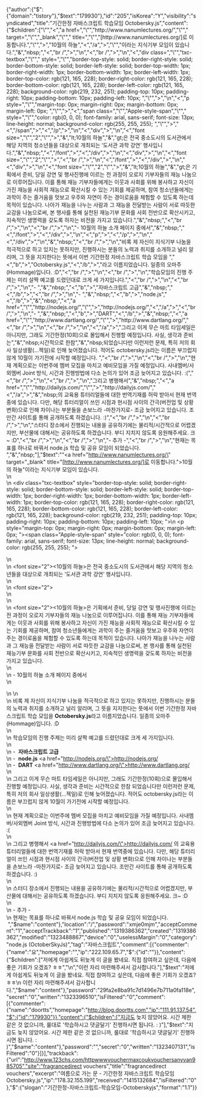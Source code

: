 {"author":{"$":{"domain":"tistory"},"$text":"179930"},"id":"205","isKorea":"Y","visibility":"syndicated","title":"기간한정 자바스크립트 학습모임 Octobersky.js","content":{"$children":["\"","<","a href=","\"","http://www.nanumlectures.org/","\""," target=","\"","_blank","\""," title=","\"","[http://www.nanumlectures.org/]로 이동합니다.","\"",">","10월의 하늘","<","/a",">","\"","이라는 지식기부 모임이 있습니다.","&","nbsp;","<","br /",">","\n","<","br /",">","\n","<","div class=","\"","txc-textbox","\""," style=","\"","border-top-style: solid; border-right-style: solid; border-bottom-style: solid; border-left-style: solid; border-top-width: 1px; border-right-width: 1px; border-bottom-width: 1px; border-left-width: 1px; border-top-color: rgb(121, 165, 228); border-right-color: rgb(121, 165, 228); border-bottom-color: rgb(121, 165, 228); border-left-color: rgb(121, 165, 228); background-color: rgb(219, 232, 251); padding-top: 10px; padding-right: 10px; padding-bottom: 10px; padding-left: 10px; ","\"",">","\n","<","p style=","\"","margin-top: 0px; margin-right: 0px; margin-bottom: 0px; margin-left: 0px; ","\"",">","<","span class=","\"","Apple-style-span","\""," style=","\"","color: rgb(0, 0, 0); font-family: arial, sans-serif; font-size: 13px; line-height: normal; background-color: rgb(255, 255, 255); ","\"",">","<","/span",">","<","/p",">","\n","<","div",">","\n","<","font size=","\"","2","\"",">","&","lt;10월의 하늘","&","gt;은 전국 중소도시의 도서관에서 해당 지역의 청소년들을 대상으로 개최되는 ‘도서관 과학 강연’ 행사입니다.","&","nbsp;","<","/font",">","<","/div",">","\n","<","div",">","\n","<","font size=","\"","2","\"",">","<","br /",">","\n","<","/font",">","<","/div",">","\n","<","div",">","\n","<","font size=","\"","2","\"",">","&","lt;10월의 하늘","&","gt;은 기획에서 준비, 당일 강연 및 행사진행에 이르는 전 과정이 오로지 기부자들의 재능 나눔으로 이루어집니다. 이를 통해 재능 기부자들에게는 이웃과 사회를 위해 봉사하고 자신이 가진 재능을 사회적 재능으로 확산시킬 수 있는 기회를 제공하며, 참여 청소년들에게는 과학이 주는 즐거움을 맛보고 우주와 자연이 주는 경이로움을 체험할 수 있도록 하는데 목적이 있습니다. 나아가 재능을 나누는 사람과 그 재능을 전달받는 사람이 서로 따듯한 교감을 나눔으로써, 본 행사를 통해 실천된 재능기부 문화를 사회 전반으로 확산시키고, 지속적인 생명력을 갖도록 하자는 비전을 가지고 있습니다.","&","nbsp;","<","br /",">","\n","<","br /",">","\n","- 10월의 하늘 소개 페이지 중에서","&","nbsp;","<","/font",">","<","/div",">","\n","<","p",">","<","/p",">","\n","<","/div",">","\n","&","nbsp;","<","br /",">","\n","비록 제 자신이 지식기부 나눔을 적극적으로 하고 있지는 못하지만, 진행하시는 분들의 노력과 취지를 소개하고 널리 알리며, 그 뜻을 지지한다는 뜻에서 이번 기간한정 자바스크립트 학습 모임을 ","<","b",">","Octobersky.js","<","/b",">","라고 이름지었습니다. 일종의 오마주(Hommage)입니다. :D","<","br /",">","\n","<","br /",">","\n","학습모임의 진행 주제는 미리 살짝 예고를 드렸던대로 크게 세 가지입니다.","<","br /",">","\n","<","br /",">","\n","- ","&","nbsp;","<","b",">","자바스크립트 고급","&","nbsp;","<","/b",">","<","br /",">","\n","- ","&","nbsp;","<","b",">","node.js","<","/b",">","&","nbsp;","<","a href=","\"","http://nodejs.org/","\"",">","http://nodejs.org/","<","/a",">","<","br /",">","\n","- ","&","nbsp;","<","b",">","DART","<","/b",">","&","nbsp;","<","a href=","\"","http://www.dartlang.org/","\"",">","http://www.dartlang.org/","<","br /",">","\n","<","br /",">","\n","<","/a",">","그리고 이게 무슨 마트 타임세일은 아니지만, 그래도 기간한정(10회)으로 몰입해서 진행할 예정입니다. 사실, 생각과 준비는","&","nbsp;시간적으로 한참","&","nbsp;되었습니다만 이런저런 문제, 특히 저의 회사 일상생활(...젝일)로 인해 늦어졌습니다. 적어도 octobersky.js라는 이름은 부끄럽지 않게 10월이 가기전에 시작할 예정입니다. ","<","br /",">","\n","<","br /",">","\n","현재 계획으로는 이번주에 멤버 모집을 마치고 예비모임을 가질 예정입니다. 사내멤버/사외멤버 Joint 방식, 시간과 진행방법에 다소 논의가 있어 조금 늦어지고 있습니다. :(","<","br /",">","\n","<","br /",">","\n","그리고 병행해서","&","nbsp;","<","a href=","\"","http://dailyjs.com/","\"",">","http://dailyjs.com/","<","/a",">","&","nbsp;의 교육용 튜터리얼들에 대한 번역기재를 허락 받아서 현재 번역중에 있습니다. 다만, 해당 튜터리얼이 쓰인 시점과 현시점 사이의 간극(버전업 및 상황 변화)으로 인해 차이나는 부분들을 손보느라 -마찬가지로- 조금 늦어지고 있습니다. 조만간 사이트를 통해 공개하도록 하겠습니다. :)","<","br /",">","\n","<","br /",">","\n","스터디 장소에서 진행되는 내용을 공유하기에는 물리적/시간적으로 어렵겠지만, 부산물에 대해서는 공유하도록 하겠습니다. 부디 지치지 않도록 응원해주세요. 크~ :D","<","br /",">","\n","<","br /",">","\n","- 추가 -","<","br /",">","\n","현재는 목표를 하나로 바꿔서 node.js 학습 및 공유 모임이 되었습니다. ","&","nbsp;"],"$text":"\"<a href=\"http://www.nanumlectures.org/\"  target=\"_blank\"  title=\"[http://www.nanumlectures.org/]로 이동합니다.\">10월의 하늘</a>\"이라는 지식기부 모임이 있습니다.&nbsp;<br />\n <br />\n <div class=\"txc-textbox\"  style=\"border-top-style: solid; border-right-style: solid; border-bottom-style: solid; border-left-style: solid; border-top-width: 1px; border-right-width: 1px; border-bottom-width: 1px; border-left-width: 1px; border-top-color: rgb(121, 165, 228); border-right-color: rgb(121, 165, 228); border-bottom-color: rgb(121, 165, 228); border-left-color: rgb(121, 165, 228); background-color: rgb(219, 232, 251); padding-top: 10px; padding-right: 10px; padding-bottom: 10px; padding-left: 10px;  \">\n <p style=\"margin-top: 0px; margin-right: 0px; margin-bottom: 0px; margin-left: 0px;  \"><span class=\"Apple-style-span\"  style=\"color: rgb(0, 0, 0); font-family: arial, sans-serif; font-size: 13px; line-height: normal; background-color: rgb(255, 255, 255);  \"></span></p>\n <div>\n <font size=\"2\">&lt;10월의 하늘&gt;은 전국 중소도시의 도서관에서 해당 지역의 청소년들을 대상으로 개최되는 ‘도서관 과학 강연’ 행사입니다.&nbsp;</font></div>\n <div>\n <font size=\"2\"><br />\n </font></div>\n <div>\n <font size=\"2\">&lt;10월의 하늘&gt;은 기획에서 준비, 당일 강연 및 행사진행에 이르는 전 과정이 오로지 기부자들의 재능 나눔으로 이루어집니다. 이를 통해 재능 기부자들에게는 이웃과 사회를 위해 봉사하고 자신이 가진 재능을 사회적 재능으로 확산시킬 수 있는 기회를 제공하며, 참여 청소년들에게는 과학이 주는 즐거움을 맛보고 우주와 자연이 주는 경이로움을 체험할 수 있도록 하는데 목적이 있습니다. 나아가 재능을 나누는 사람과 그 재능을 전달받는 사람이 서로 따듯한 교감을 나눔으로써, 본 행사를 통해 실천된 재능기부 문화를 사회 전반으로 확산시키고, 지속적인 생명력을 갖도록 하자는 비전을 가지고 있습니다.&nbsp;<br />\n <br />\n - 10월의 하늘 소개 페이지 중에서&nbsp;</font></div>\n <p></p>\n </div>\n &nbsp;<br />\n 비록 제 자신이 지식기부 나눔을 적극적으로 하고 있지는 못하지만, 진행하시는 분들의 노력과 취지를 소개하고 널리 알리며, 그 뜻을 지지한다는 뜻에서 이번 기간한정 자바스크립트 학습 모임을 <b>Octobersky.js</b>라고 이름지었습니다. 일종의 오마주(Hommage)입니다. :D<br />\n <br />\n 학습모임의 진행 주제는 미리 살짝 예고를 드렸던대로 크게 세 가지입니다.<br />\n <br />\n - &nbsp;<b>자바스크립트 고급&nbsp;</b><br />\n - &nbsp;<b>node.js</b>&nbsp;<a href=\"http://nodejs.org/\">http://nodejs.org/</a><br />\n - &nbsp;<b>DART</b>&nbsp;<a href=\"http://www.dartlang.org/\">http://www.dartlang.org/<br />\n <br />\n </a>그리고 이게 무슨 마트 타임세일은 아니지만, 그래도 기간한정(10회)으로 몰입해서 진행할 예정입니다. 사실, 생각과 준비는&nbsp;시간적으로 한참&nbsp;되었습니다만 이런저런 문제, 특히 저의 회사 일상생활(...젝일)로 인해 늦어졌습니다. 적어도 octobersky.js라는 이름은 부끄럽지 않게 10월이 가기전에 시작할 예정입니다.  <br />\n <br />\n 현재 계획으로는 이번주에 멤버 모집을 마치고 예비모임을 가질 예정입니다. 사내멤버/사외멤버 Joint 방식, 시간과 진행방법에 다소 논의가 있어 조금 늦어지고 있습니다. :(<br />\n <br />\n 그리고 병행해서&nbsp;<a href=\"http://dailyjs.com/\">http://dailyjs.com/</a>&nbsp;의 교육용 튜터리얼들에 대한 번역기재를 허락 받아서 현재 번역중에 있습니다. 다만, 해당 튜터리얼이 쓰인 시점과 현시점 사이의 간극(버전업 및 상황 변화)으로 인해 차이나는 부분들을 손보느라 -마찬가지로- 조금 늦어지고 있습니다. 조만간 사이트를 통해 공개하도록 하겠습니다. :)<br />\n <br />\n 스터디 장소에서 진행되는 내용을 공유하기에는 물리적/시간적으로 어렵겠지만, 부산물에 대해서는 공유하도록 하겠습니다. 부디 지치지 않도록 응원해주세요. 크~ :D<br />\n <br />\n - 추가 -<br />\n 현재는 목표를 하나로 바꿔서 node.js 학습 및 공유 모임이 되었습니다. &nbsp;","$name":"content"},"location":"/","password":"xmje0mjm","acceptComment":"1","acceptTrackback":"1","published":"1319386362","created":"1319386362","modified":"1323488867","device":"0","uselessMargin":"0","category":"node.js (OctoberSkyJs)","tag":"자바스크립트","comment":[{"commenter":{"name":"요","homepage":"","ip":"222.109.65.7","$":{"id":""}},"content":{"$children":["저에게 아쉽게도 뒤늦게 이 글을 봤네요. 직접 참여하고 싶은데, 다음에 좋은 기회가 오겠죠? ㅎㅎ","\n","이런 자리 마련해주셔서 감사합니다."],"$text":"저에게 아쉽게도 뒤늦게 이 글을 봤네요. 직접 참여하고 싶은데, 다음에 좋은 기회가 오겠죠? ㅎㅎ\n 이런 자리 마련해주셔서 감사합니다.","$name":"content"},"password":"29fa2e8ba91c7d1496e7b711a0fa118e","secret":"0","written":"1323396510","isFiltered":"0","comment":[{"commenter":{"name":"doortts","homepage":"http://blog.doortts.com","ip":"111.91.137.54","$":{"id":"179930"}},"content":{"$children":["지금도 늦지 않았어요. 시간 제한 같은 것 없으니까, 룰대로 '학습하시고 댓글달기' 진행하시면 됩니다. : )"],"$text":"지금도 늦지 않았어요. 시간 제한 같은 것 없으니까, 룰대로 '학습하시고 댓글달기' 진행하시면 됩니다. : )","$name":"content"},"password":"","secret":"0","written":"1323407131","isFiltered":"0"}]}],"trackback":{"url":"http://www.123chs.com/httpwwwvouchermaxcoukvouchersanyvan985705","site":"fragrancedirect vouchers","title":"fragrancedirect vouchers","excerpt":"여름으로 가는 문 - 기간한정 자바스크립트 학습모임 Octobersky.js","ip":"178.32.155.199","received":"1415132684","isFiltered":"0"},"$":{"slogan":"기간한정-자바스크립트-학습모임-Octoberskyjs","format":"1.1"}}